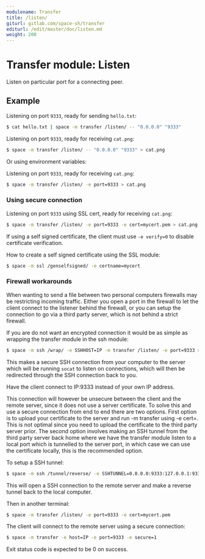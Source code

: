 ```yaml
---
modulename: Transfer
title: /listen/
giturl: gitlab.com/space-sh/transfer
editurl: /edit/master/doc/listen.md
weight: 200
---
```

# Transfer module: Listen

Listen on particular port for a connecting peer.


## Example

Listening on port `9333`, ready for sending `hello.txt`:
```sh
$ cat hello.txt | space -m transfer /listen/ -- "0.0.0.0" "9333"
```

Listening on port `9333`, ready for receiving `cat.png`:
```sh
$ space -m transfer /listen/ -- "0.0.0.0" "9333" > cat.png
```

Or using environment variables:  

Listening on port `9333`, ready for receiving `cat.png`:
```sh
$ space -m transfer /listen/ -e port=9333 > cat.png
```


### Using secure connection

Listening on port `9333` using SSL cert, ready for receiving `cat.png`:
```sh
$ space -m transfer /listen/ -e port=9333 -e cert=mycert.pem > cat.png
```

If using a self signed certificate, the client must use `-e verify=0` to disable certificate verification.

How to create a self signed certificate using the SSL module:  

```sh
$ space -m ssl /genselfsigned/ -e certname=mycert
```

### Firewall workarounds

When wanting to send a file between two personal computers firewalls may be restricting
incoming traffic. Either you open a port in the firewall to let the client connect to
the listener behind the firewall, or you can setup the connection to go via a third party
server, which is not behind a strict firewall.  

If you are do not want an encrypted connection it would be as simple as wrapping the transfer
module in the ssh module:  

```sh
$ space -m ssh /wrap/ -e SSHHOST=IP -m transfer /listen/ -e port=9333 > cat.png
```

This makes a secure SSH connection from your computer to the server which will
be running `socat` to listen on connections, which will then be redirected through
the SSH connection back to you.

Have the client connect to IP:9333 instead of your own IP address.

This connection will however be unsecure between the client and the remote server, since it does not use a server certificate.
To solve this and use a secure connection from end to end there are two options. First option is to upload your certificate to the
server and run -m transfer using -e cert=. This is not optimal since you need to upload the certificate
to the third party server prior. The second option involves making an SSH tunnel from the third party
server back home where we have the transfer module listen to a local port which is tunnelled to the
server port, in which case we can use the certificate locally, this is the recommended option.  

To setup a SSH tunnel:  
```sh
$ space -m ssh /tunnel/reverse/ -e SSHTUNNEL=0.0.0.0:9333:127.0.0.1:9333 -e SSHHOST=address
```
This will open a SSH connection to the remote server and make a reverse tunnel back to the local computer.

Then in another terminal:  
```sh
$ space -m transfer /listen/ -e port=9333 -e cert=mycert.pem
```

The client will connect to the remote server using a secure connection:  
```sh
$ space -m transfer -e host=IP -e port=9333 -e secure=1
```

Exit status code is expected to be 0 on success.
